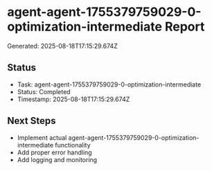 # agent-agent-1755379759029-0-optimization-intermediate Report

Generated: 2025-08-18T17:15:29.674Z

## Status
- Task: agent-agent-1755379759029-0-optimization-intermediate
- Status: Completed
- Timestamp: 2025-08-18T17:15:29.674Z

## Next Steps
- Implement actual agent-agent-1755379759029-0-optimization-intermediate functionality
- Add proper error handling
- Add logging and monitoring

